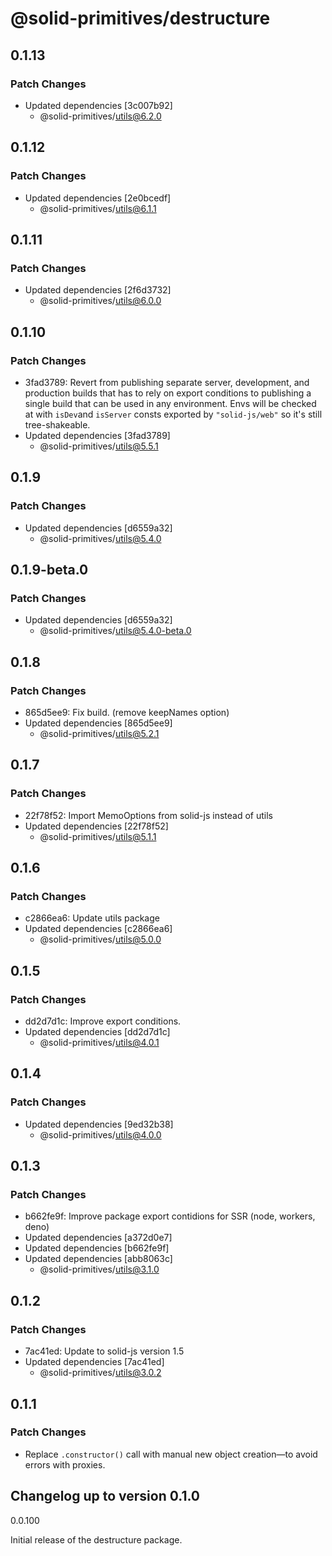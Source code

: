# @solid-primitives/destructure

## 0.1.13

### Patch Changes

- Updated dependencies [3c007b92]
  - @solid-primitives/utils@6.2.0

## 0.1.12

### Patch Changes

- Updated dependencies [2e0bcedf]
  - @solid-primitives/utils@6.1.1

## 0.1.11

### Patch Changes

- Updated dependencies [2f6d3732]
  - @solid-primitives/utils@6.0.0

## 0.1.10

### Patch Changes

- 3fad3789: Revert from publishing separate server, development, and production builds that has to rely on export conditions
  to publishing a single build that can be used in any environment.
  Envs will be checked at with `isDev`and `isServer` consts exported by `"solid-js/web"` so it's still tree-shakeable.
- Updated dependencies [3fad3789]
  - @solid-primitives/utils@5.5.1

## 0.1.9

### Patch Changes

- Updated dependencies [d6559a32]
  - @solid-primitives/utils@5.4.0

## 0.1.9-beta.0

### Patch Changes

- Updated dependencies [d6559a32]
  - @solid-primitives/utils@5.4.0-beta.0

## 0.1.8

### Patch Changes

- 865d5ee9: Fix build. (remove keepNames option)
- Updated dependencies [865d5ee9]
  - @solid-primitives/utils@5.2.1

## 0.1.7

### Patch Changes

- 22f78f52: Import MemoOptions from solid-js instead of utils
- Updated dependencies [22f78f52]
  - @solid-primitives/utils@5.1.1

## 0.1.6

### Patch Changes

- c2866ea6: Update utils package
- Updated dependencies [c2866ea6]
  - @solid-primitives/utils@5.0.0

## 0.1.5

### Patch Changes

- dd2d7d1c: Improve export conditions.
- Updated dependencies [dd2d7d1c]
  - @solid-primitives/utils@4.0.1

## 0.1.4

### Patch Changes

- Updated dependencies [9ed32b38]
  - @solid-primitives/utils@4.0.0

## 0.1.3

### Patch Changes

- b662fe9f: Improve package export contidions for SSR (node, workers, deno)
- Updated dependencies [a372d0e7]
- Updated dependencies [b662fe9f]
- Updated dependencies [abb8063c]
  - @solid-primitives/utils@3.1.0

## 0.1.2

### Patch Changes

- 7ac41ed: Update to solid-js version 1.5
- Updated dependencies [7ac41ed]
  - @solid-primitives/utils@3.0.2

## 0.1.1

### Patch Changes

- Replace `.constructor()` call with manual new object creation—to avoid errors with proxies.

## Changelog up to version 0.1.0

0.0.100

Initial release of the destructure package.
